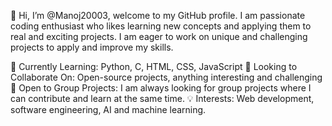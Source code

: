 👋 Hi, I’m @Manoj20003, welcome to my GitHub profile. I am passionate coding enthusiast who likes learning new concepts and applying them to real and exciting projects. I am eager to work on unique and challenging projects to apply and improve my skills.


🌱 Currently Learning: Python, C, HTML, CSS, JavaScript
🔭 Looking to Collaborate On: Open-source projects, anything interesting and challenging
👯 Open to Group Projects: I am always looking for group projects where I can contribute and learn at the same time.
💡 Interests: Web development, software engineering, AI and machine learning. 



<!---
Manoj20003/Manoj20003 is a ✨ special ✨ repository because its `README.md` (this file) appears on your GitHub profile.
You can click the Preview link to take a look at your changes.
--->
